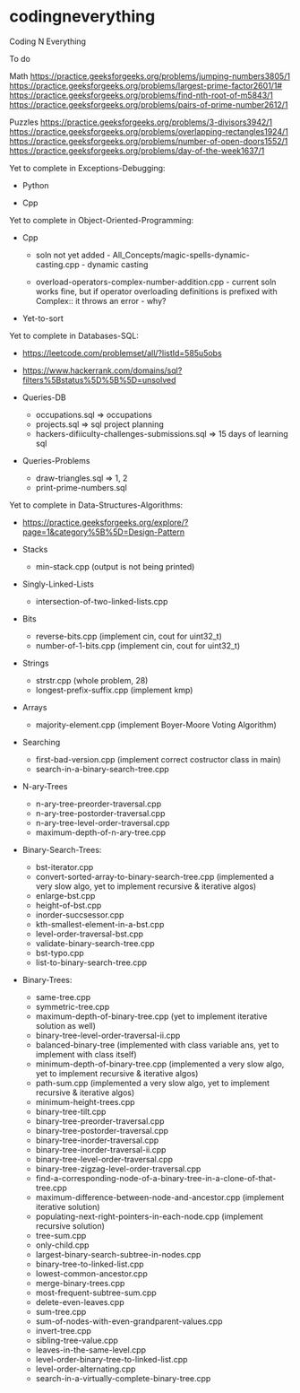 # codingneverything
Coding N Everything

To do

Math
https://practice.geeksforgeeks.org/problems/jumping-numbers3805/1
https://practice.geeksforgeeks.org/problems/largest-prime-factor2601/1#
https://practice.geeksforgeeks.org/problems/find-nth-root-of-m5843/1
https://practice.geeksforgeeks.org/problems/pairs-of-prime-number2612/1

Puzzles
https://practice.geeksforgeeks.org/problems/3-divisors3942/1
https://practice.geeksforgeeks.org/problems/overlapping-rectangles1924/1
https://practice.geeksforgeeks.org/problems/number-of-open-doors1552/1
https://practice.geeksforgeeks.org/problems/day-of-the-week1637/1



Yet to complete in Exceptions-Debugging:

* Python

* Cpp



Yet to complete in Object-Oriented-Programming:

* Cpp      

   * soln not yet added - All_Concepts/magic-spells-dynamic-casting.cpp - dynamic casting 

   * overload-operators-complex-number-addition.cpp - current soln works fine, but if operator overloading definitions is prefixed with Complex:: it throws an error - why?

* Yet-to-sort



Yet to complete in Databases-SQL: 
   * https://leetcode.com/problemset/all/?listId=585u5obs

   * https://www.hackerrank.com/domains/sql?filters%5Bstatus%5D%5B%5D=unsolved
   
   * Queries-DB
      * occupations.sql => occupations
      * projects.sql => sql project planning
      * hackers-difiiculty-challenges-submissions.sql => 15 days of learning sql
   
   * Queries-Problems
      * draw-triangles.sql => 1, 2
      * print-prime-numbers.sql



Yet to complete in Data-Structures-Algorithms: 

* https://practice.geeksforgeeks.org/explore/?page=1&category%5B%5D=Design-Pattern


* Stacks
   * min-stack.cpp (output is not being printed)

* Singly-Linked-Lists
   * intersection-of-two-linked-lists.cpp

* Bits
   * reverse-bits.cpp      (implement cin, cout for uint32_t)
   * number-of-1-bits.cpp   (implement cin, cout for uint32_t)

* Strings
   * strstr.cpp (whole problem, 28)
   * longest-prefix-suffix.cpp (implement kmp)

* Arrays
   * majority-element.cpp (implement Boyer-Moore Voting Algorithm)

* Searching
   * first-bad-version.cpp (implement correct costructor class in main)
   * search-in-a-binary-search-tree.cpp

* N-ary-Trees
   * n-ary-tree-preorder-traversal.cpp
   * n-ary-tree-postorder-traversal.cpp
   * n-ary-tree-level-order-traversal.cpp
   * maximum-depth-of-n-ary-tree.cpp

* Binary-Search-Trees:
   * bst-iterator.cpp
   * convert-sorted-array-to-binary-search-tree.cpp (implemented a very slow algo, yet to implement recursive & iterative algos)
   * enlarge-bst.cpp
   * height-of-bst.cpp
   * inorder-succsessor.cpp
   * kth-smallest-element-in-a-bst.cpp
   * level-order-traversal-bst.cpp
   * validate-binary-search-tree.cpp
   * bst-typo.cpp
   * list-to-binary-search-tree.cpp

* Binary-Trees:    
    * same-tree.cpp
    * symmetric-tree.cpp
    * maximum-depth-of-binary-tree.cpp (yet to implement iterative solution as well)
    * binary-tree-level-order-traversal-ii.cpp
    * balanced-binary-tree (implemented with class variable ans, yet to implement with class itself)
    * minimum-depth-of-binary-tree.cpp (implemented a very slow algo, yet to implement recursive & iterative algos)
    * path-sum.cpp (implemented a very slow algo, yet to implement recursive & iterative algos)    
    * minimum-height-trees.cpp
    * binary-tree-tilt.cpp
    * binary-tree-preorder-traversal.cpp
    * binary-tree-postorder-traversal.cpp
    * binary-tree-inorder-traversal.cpp
    * binary-tree-inorder-traversal-ii.cpp
    * binary-tree-level-order-traversal.cpp
    * binary-tree-zigzag-level-order-traversal.cpp
    * find-a-corresponding-node-of-a-binary-tree-in-a-clone-of-that-tree.cpp     
    * maximum-difference-between-node-and-ancestor.cpp (implement iterative solution)
    * populating-next-right-pointers-in-each-node.cpp (implement recursive solution)        
    * tree-sum.cpp    
    * only-child.cpp    
    * largest-binary-search-subtree-in-nodes.cpp
    * binary-tree-to-linked-list.cpp
    * lowest-common-ancestor.cpp    
    * merge-binary-trees.cpp
    * most-frequent-subtree-sum.cpp
    * delete-even-leaves.cpp
    * sum-tree.cpp
    * sum-of-nodes-with-even-grandparent-values.cpp
    * invert-tree.cpp
    * sibling-tree-value.cpp
    * leaves-in-the-same-level.cpp
    * level-order-binary-tree-to-linked-list.cpp
    * level-order-alternating.cpp
    * search-in-a-virtually-complete-binary-tree.cpp